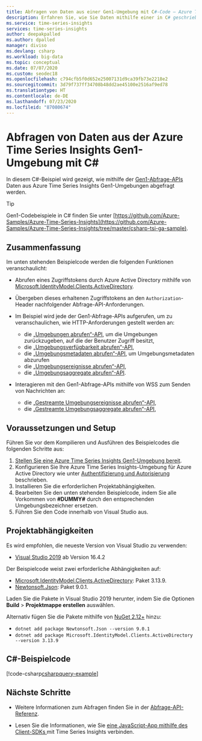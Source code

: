 ```yaml
---
title: Abfragen von Daten aus einer Gen1-Umgebung mit C#-Code – Azure Time Series Insights Gen1 | Microsoft-Dokumentation
description: Erfahren Sie, wie Sie Daten mithilfe einer in C# geschriebenen benutzerdefinierten App aus einer Azure Time Series Insights Gen1-Umgebung abfragen.
ms.service: time-series-insights
services: time-series-insights
author: deepakpalled
ms.author: dpalled
manager: diviso
ms.devlang: csharp
ms.workload: big-data
ms.topic: conceptual
ms.date: 07/07/2020
ms.custom: seodec18
ms.openlocfilehash: c794cfb5f0d652e25007131d9ca39fb73e2218e2
ms.sourcegitcommit: 3d79f737ff34708b48dd2ae45100e2516af9ed78
ms.translationtype: HT
ms.contentlocale: de-DE
ms.lasthandoff: 07/23/2020
ms.locfileid: "87080674"
---
```

# <a name="query-data-from-the-azure-time-series-insights-gen1-environment-using-c"></a>Abfragen von Daten aus der Azure Time Series Insights Gen1-Umgebung mit C#

In diesem C#-Beispiel wird gezeigt, wie mithilfe der [Gen1-Abfrage-APIs](https://docs.microsoft.com/rest/api/time-series-insights/ga-query) Daten aus Azure Time Series Insights Gen1-Umgebungen abgefragt werden.

> [!TIP]
> Gen1-Codebeispiele in C# finden Sie unter [https://github.com/Azure-Samples/Azure-Time-Series-Insights](https://github.com/Azure-Samples/Azure-Time-Series-Insights/tree/master/csharp-tsi-ga-sample).

## <a name="summary"></a>Zusammenfassung

Im unten stehenden Beispielcode werden die folgenden Funktionen veranschaulicht:

* Abrufen eines Zugriffstokens durch Azure Active Directory mithilfe von [Microsoft.IdentityModel.Clients.ActiveDirectory](https://www.nuget.org/packages/Microsoft.IdentityModel.Clients.ActiveDirectory/).

* Übergeben dieses erhaltenen Zugriffstokens an den `Authorization`-Header nachfolgender Abfrage-API-Anforderungen. 

* Im Beispiel wird jede der Gen1-Abfrage-APIs aufgerufen, um zu veranschaulichen, wie HTTP-Anforderungen gestellt werden an:
    * die [„Umgebungen abrufen“-API](https://docs.microsoft.com/rest/api/time-series-insights/ga-query-api#get-environments-api), um die Umgebungen zurückzugeben, auf die der Benutzer Zugriff besitzt,
    * die [„Umgebungsverfügbarkeit abrufen“-API](https://docs.microsoft.com/rest/api/time-series-insights/ga-query-api#get-environment-availability-api),
    * die [„Umgebungsmetadaten abrufen“-API](https://docs.microsoft.com/rest/api/time-series-insights/ga-query-api#get-environment-metadata-api), um Umgebungsmetadaten abzurufen
    * die [„Umgebungsereignisse abrufen“-API](https://docs.microsoft.com/rest/api/time-series-insights/ga-query-api#get-environment-events-api),
    * die [„Umgebungsaggregate abrufen“-API](https://docs.microsoft.com/rest/api/time-series-insights/ga-query-api#get-environment-aggregates-api).
    
* Interagieren mit den Gen1-Abfrage-APIs mithilfe von WSS zum Senden von Nachrichten an:

   * die [„Gestreamte Umgebungsereignisse abrufen“-API](https://docs.microsoft.com/rest/api/time-series-insights/ga-query-api#get-environment-events-streamed-api),
   * die [„Gestreamte Umgebungsaggregate abrufen“-API](https://docs.microsoft.com/rest/api/time-series-insights/ga-query-api#get-environment-aggregates-streamed-api),

## <a name="prerequisites-and-setup"></a>Voraussetzungen und Setup

Führen Sie vor dem Kompilieren und Ausführen des Beispielcodes die folgenden Schritte aus:

1. [Stellen Sie eine Azure Time Series Insights Gen1-Umgebung bereit](https://docs.microsoft.com/azure/time-series-insights/time-series-insights-get-started).
1. Konfigurieren Sie Ihre Azure Time Series Insights-Umgebung für Azure Active Directory wie unter [Authentifizierung und Autorisierung](time-series-insights-authentication-and-authorization.md) beschrieben. 
1. Installieren Sie die erforderlichen Projektabhängigkeiten.
1. Bearbeiten Sie den unten stehenden Beispielcode, indem Sie alle Vorkommen von **#DUMMY#** durch den entsprechenden Umgebungsbezeichner ersetzen.
1. Führen Sie den Code innerhalb von Visual Studio aus.

## <a name="project-dependencies"></a>Projektabhängigkeiten

Es wird empfohlen, die neueste Version von Visual Studio zu verwenden:

* [Visual Studio 2019](https://visualstudio.microsoft.com/vs/) ab Version 16.4.2

Der Beispielcode weist zwei erforderliche Abhängigkeiten auf:

* [Microsoft.IdentityModel.Clients.ActiveDirectory](https://www.nuget.org/packages/Microsoft.IdentityModel.Clients.ActiveDirectory/): Paket 3.13.9.
* [Newtonsoft.Json](https://www.nuget.org/packages/Newtonsoft.Json): Paket 9.0.1.

Laden Sie die Pakete in Visual Studio 2019 herunter, indem Sie die Optionen **Build** > **Projektmappe erstellen** auswählen.

Alternativ fügen Sie die Pakete mithilfe von [NuGet 2.12+](https://www.nuget.org/) hinzu:

* `dotnet add package Newtonsoft.Json --version 9.0.1`
* `dotnet add package Microsoft.IdentityModel.Clients.ActiveDirectory --version 3.13.9`

## <a name="c-sample-code"></a>C#-Beispielcode

[!code-csharp[csharpquery-example](~/samples-tsi/csharp-tsi-ga-sample/Program.cs)]

## <a name="next-steps"></a>Nächste Schritte

- Weitere Informationen zum Abfragen finden Sie in der [Abfrage-API-Referenz](https://docs.microsoft.com/rest/api/time-series-insights/ga-query-api).

- Lesen Sie die Informationen, wie Sie [eine JavaScript-App mithilfe des Client-SDKs ](https://github.com/microsoft/tsiclient) mit Time Series Insights verbinden.
